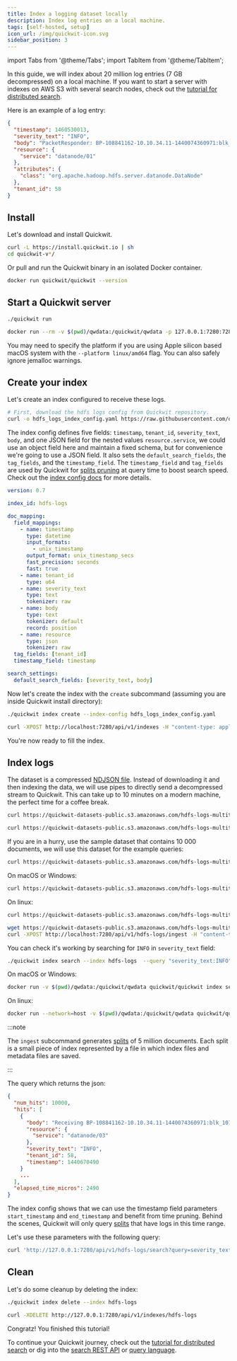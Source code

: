 ```yaml
---
title: Index a logging dataset locally
description: Index log entries on a local machine.
tags: [self-hosted, setup]
icon_url: /img/quickwit-icon.svg
sidebar_position: 3
---
```


import Tabs from '@theme/Tabs';
import TabItem from '@theme/TabItem';

In this guide, we will index about 20 million log entries (7 GB decompressed) on a local machine. If you want to start a server with indexes on AWS S3 with several search nodes, check out the [tutorial for distributed search](tutorial-hdfs-logs-distributed-search-aws-s3.md).

Here is an example of a log entry:
```json
{
  "timestamp": 1460530013,
  "severity_text": "INFO",
  "body": "PacketResponder: BP-108841162-10.10.34.11-1440074360971:blk_1074072698_331874, type=HAS_DOWNSTREAM_IN_PIPELINE terminating",
  "resource": {
    "service": "datanode/01"
  },
  "attributes": {
    "class": "org.apache.hadoop.hdfs.server.datanode.DataNode"
  },
  "tenant_id": 58
}
```


## Install

Let's download and install Quickwit.

```bash
curl -L https://install.quickwit.io | sh
cd quickwit-v*/
```

Or pull and run the Quickwit binary in an isolated Docker container.

```bash
docker run quickwit/quickwit --version
```

## Start a Quickwit server

<Tabs>

<TabItem value="cli" label="CLI">

```bash
./quickwit run
```

</TabItem>

<TabItem value="docker" label="Docker">

```bash
docker run --rm -v $(pwd)/qwdata:/quickwit/qwdata -p 127.0.0.1:7280:7280 quickwit/quickwit run
```

You may need to specify the platform if you are using Apple silicon based macOS system with the `--platform linux/amd64` flag. You can also safely ignore jemalloc warnings.

</TabItem>

</Tabs>


## Create your index

Let's create an index configured to receive these logs.

```bash
# First, download the hdfs logs config from Quickwit repository.
curl -o hdfs_logs_index_config.yaml https://raw.githubusercontent.com/quickwit-oss/quickwit/main/config/tutorials/hdfs-logs/index-config.yaml
```

The index config defines five fields: `timestamp`, `tenant_id`, `severity_text`, `body`, and one JSON field
for the nested values `resource.service`, we could use an object field here and maintain a fixed schema, but for convenience we're going to use a JSON field.
It also sets the `default_search_fields`, the `tag_fields`, and the `timestamp_field`.
The `timestamp_field` and `tag_fields` are used by Quickwit for [splits pruning](../../overview/concepts/querying.md#time-sharding) at query time to boost search speed. 
Check out the [index config docs](../../configuration/index-config) for more details.

```yaml title="hdfs-logs-index.yaml"
version: 0.7

index_id: hdfs-logs

doc_mapping:
  field_mappings:
    - name: timestamp
      type: datetime
      input_formats:
        - unix_timestamp
      output_format: unix_timestamp_secs
      fast_precision: seconds
      fast: true
    - name: tenant_id
      type: u64
    - name: severity_text
      type: text
      tokenizer: raw
    - name: body
      type: text
      tokenizer: default
      record: position
    - name: resource
      type: json
      tokenizer: raw
  tag_fields: [tenant_id]
  timestamp_field: timestamp

search_settings:
  default_search_fields: [severity_text, body]
```

Now let's create the index with the `create` subcommand (assuming you are inside Quickwit install directory):

<Tabs>

<TabItem value="cli" label="CLI">

```bash
./quickwit index create --index-config hdfs_logs_index_config.yaml
```

</TabItem>

<TabItem value="curl" label="cURL">

```bash
curl -XPOST http://localhost:7280/api/v1/indexes -H "content-type: application/yaml" --data-binary @hdfs_logs_index_config.yaml
```

</TabItem>

</Tabs>


You're now ready to fill the index.

## Index logs
The dataset is a compressed [NDJSON file](https://quickwit-datasets-public.s3.amazonaws.com/hdfs-logs-multitenants.json.gz).
Instead of downloading it and then indexing the data, we will use pipes to directly send a decompressed stream to Quickwit.
This can take up to 10 minutes on a modern machine, the perfect time for a coffee break.

<Tabs>

<TabItem value="cli" label="CLI">

```bash
curl https://quickwit-datasets-public.s3.amazonaws.com/hdfs-logs-multitenants.json.gz | gunzip | ./quickwit index ingest --index hdfs-logs
```

</TabItem>

<TabItem value="docker" label="Docker">

```bash
curl https://quickwit-datasets-public.s3.amazonaws.com/hdfs-logs-multitenants.json.gz | gunzip | docker run -v $(pwd)/qwdata:/quickwit/qwdata -i quickwit/quickwit index ingest --index hdfs-logs
```

</TabItem>

</Tabs>



If you are in a hurry, use the sample dataset that contains 10 000 documents, we will use this dataset for the example queries:

<Tabs>

<TabItem value="cli" label="CLI">

```bash
curl https://quickwit-datasets-public.s3.amazonaws.com/hdfs-logs-multitenants-10000.json | ./quickwit index ingest --index hdfs-logs
```

</TabItem>

<TabItem value="docker" label="Docker">

On macOS or Windows:

```bash
curl https://quickwit-datasets-public.s3.amazonaws.com/hdfs-logs-multitenants-10000.json | docker run -v $(pwd)/qwdata:/quickwit/qwdata -i quickwit/quickwit index ingest --index hdfs-logs --endpoint http://host.docker.internal:7280
```

On linux:

```bash
curl https://quickwit-datasets-public.s3.amazonaws.com/hdfs-logs-multitenants-10000.json | docker run --network=host -v $(pwd)/qwdata:/quickwit/qwdata -i quickwit/quickwit index ingest --index hdfs-logs --endpoint http://127.0.0.1:7280
```

</TabItem>

<TabItem value="curl" label="cURL">

```bash
wget https://quickwit-datasets-public.s3.amazonaws.com/hdfs-logs-multitenants-10000.json
curl -XPOST http://localhost:7280/api/v1/hdfs-logs/ingest -H "content-type: application/json" --data-binary @hdfs-logs-multitenants-10000.json
```

</TabItem>

</Tabs>

You can check it's working by searching for `INFO` in `severity_text` field:

<Tabs>

<TabItem value="cli" label="CLI">

```bash
./quickwit index search --index hdfs-logs  --query "severity_text:INFO"
```

</TabItem>

<TabItem value="docker" label="Docker">

On macOS or Windows:

```bash
docker run -v $(pwd)/qwdata:/quickwit/qwdata quickwit/quickwit index search --index hdfs-logs  --query "severity_text:INFO" --endpoint http://host.docker.internal:7280
```

On linux:

```bash
docker run --network=host -v $(pwd)/qwdata:/quickwit/qwdata quickwit/quickwit index search --index hdfs-logs  --query "severity_text:INFO" --endpoint http://127.0.0.1:7280
```

</TabItem>

</Tabs>

:::note

The `ingest` subcommand generates [splits](../../overview/architecture) of 5 million documents. Each split is a small piece of index represented by a file in which index files and metadata files are saved.

:::


The query which returns the json:

```json
{
  "num_hits": 10000,
  "hits": [
    {
      "body": "Receiving BP-108841162-10.10.34.11-1440074360971:blk_1073836032_95208 src: /10.10.34.20:60300 dest: /10.10.34.13:50010",
      "resource": {
        "service": "datanode/03"
      },
      "severity_text": "INFO",
      "tenant_id": 58,
      "timestamp": 1440670490
    }
    ...
  ],
  "elapsed_time_micros": 2490
}
```

The index config shows that we can use the timestamp field parameters `start_timestamp` and `end_timestamp` and benefit from time pruning. 
Behind the scenes, Quickwit will only query [splits](../../overview/architecture) that have logs in this time range.

Let's use these parameters with the following query:

```bash
curl 'http://127.0.0.1:7280/api/v1/hdfs-logs/search?query=severity_text:INFO&start_timestamp=1440670490&end_timestamp=1450670490'
```

## Clean

Let's do some cleanup by deleting the index:

<Tabs>

<TabItem value="cli" label="CLI">

```bash
./quickwit index delete --index hdfs-logs
```

</TabItem>

<TabItem value="curl" label="cURL">

```bash
curl -XDELETE http://127.0.0.1:7280/api/v1/indexes/hdfs-logs
```

</TabItem>

</Tabs>

Congratz! You finished this tutorial!


To continue your Quickwit journey, check out the [tutorial for distributed search](tutorial-hdfs-logs-distributed-search-aws-s3.md) or dig into the [search REST API](/docs/reference/rest-api) or [query language](/docs/reference/query-language).
